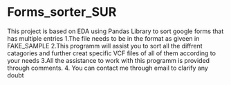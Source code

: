 # Forms_sorter_SUR
This project is based on EDA using Pandas Library to sort google forms that has multiple entries
1.The file needs to be in the format as giveen in FAKE_SAMPLE
2.This programm will assist you to sort all the diffrent catagories and further creat specific VCF files of all of them according to your needs
3.All the assistance to work with this programm is provided through comments.
4. You can contact me through email to clarify any doubt
